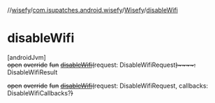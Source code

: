 //[wisefy](../../../index.md)/[com.isupatches.android.wisefy](../index.md)/[Wisefy](index.md)/[disableWifi](disable-wifi.md)

# disableWifi

[androidJvm]\
~~open~~ ~~override~~ ~~fun~~ [~~disableWifi~~](disable-wifi.md)~~(~~request: DisableWifiRequest~~)~~~~:~~ DisableWifiResult

~~open~~ ~~override~~ ~~fun~~ [~~disableWifi~~](disable-wifi.md)~~(~~request: DisableWifiRequest, callbacks: DisableWifiCallbacks?~~)~~
